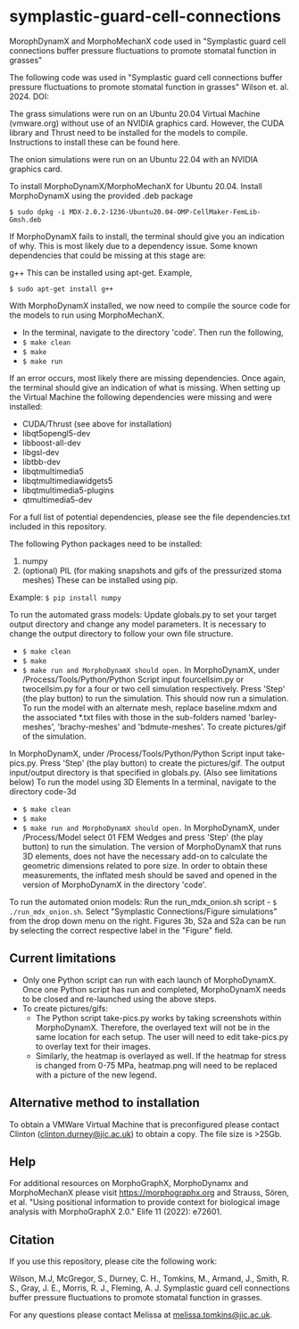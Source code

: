 # symplastic-guard-cell-connections

MorophDynamX and MorphoMechanX code used in "Symplastic guard cell connections buffer pressure fluctuations to promote stomatal function in grasses"

The following code was used in "Symplastic guard cell connections buffer pressure fluctuations to promote stomatal function in grasses" Wilson et. al. 2024. DOI:

The grass simulations were run on an Ubuntu 20.04 Virtual Machine (vmware.org) without use of an NVIDIA graphics card. However, the CUDA library and Thrust need to be installed for the models to compile. Instructions to install these can be found here.

The onion simulations were run on an Ubuntu 22.04 with an NVIDIA graphics card.

To install MorphoDynamX/MorphoMechanX for Ubuntu 20.04.
Install MorphoDynamX using the provided .deb package

```$ sudo dpkg -i MDX-2.0.2-1236-Ubuntu20.04-OMP-CellMaker-FemLib-Gmsh.deb```

If MorphoDynamX fails to install, the terminal should give you an indication of why. This is most likely due to a dependency issue. Some known dependencies that could be missing at this stage are:

g++
This can be installed using apt-get. Example,

```$ sudo apt-get install g++```

With MorphoDynamX installed, we now need to compile the source code for the models to run using MorphoMechanX.

- In the terminal, navigate to the directory 'code'. Then run the following,
- ```$ make clean```
- ```$ make```
- ```$ make run```

If an error occurs, most likely there are missing dependencies. Once again, the terminal should give an indication of what is missing. When setting up the Virtual Machine the following dependencies were missing and were installed:

- CUDA/Thrust (see above for installation)
- libqt5opengl5-dev
- libboost-all-dev
- libgsl-dev
- libtbb-dev
- libqtmultimedia5
- libqtmultimediawidgets5
- libqtmultimedia5-plugins
- qtmultimedia5-dev

For a full list of potential dependencies, please see the file dependencies.txt included in this repository.

The following Python packages need to be installed:
1. numpy
2. (optional) PIL (for making snapshots and gifs of the pressurized stoma meshes)
These can be installed using pip.

Example: ```$ pip install numpy```

To run the automated grass models:
Update globals.py to set your target output directory and change any model parameters. It is necessary to change the output directory to follow your own file structure.
- ```$ make clean```
- ```$ make```
- ```$ make run and MorphoDynamX should open.```
In MorphoDynamX, under /Process/Tools/Python/Python Script input fourcellsim.py or twocellsim.py for a four or two cell simulation respectively.
Press 'Step' (the play button) to run the simulation. This should now run a simulation. To run the model with an alternate mesh, replace baseline.mdxm and the associated *.txt files with those in the sub-folders named 'barley-meshes', 'brachy-meshes' and 'bdmute-meshes'.
To create pictures/gif of the simulation.

In MorphoDynamX, under /Process/Tools/Python/Python Script input take-pics.py.
Press 'Step' (the play button) to create the pictures/gif. The output input/output directory is that specified in globals.py. (Also see limitations below)
To run the model using 3D Elements
In a terminal, navigate to the directory code-3d
- ```$ make clean```
- ```$ make```
- ```$ make run and MorphoDynamX should open.```
In MorphoDynamX, under /Process/Model select 01 FEM Wedges and press 'Step' (the play button) to run the simulation.
The version of MorphoDynamX that runs 3D elements, does not have the necessary add-on to calculate the geometric dimensions related to pore size. In order to obtain these measurements, the inflated mesh should be saved and opened in the version of MorphoDynamX in the directory 'code'.

To run the automated onion models:
Run the run_mdx_onion.sh script - ```$ ./run_mdx_onion.sh```. Select "Symplastic Connections/Figure simulations" from the drop down menu on the right. Figures 3b, S2a and S2a can be run by selecting the correct respective label in the "Figure" field.

## Current limitations

- Only one Python script can run with each launch of MorphoDynamX. Once one Python script has run and completed, MorphoDynamX needs to be closed and re-launched using the above steps.
- To create pictures/gifs:
  - The Python script take-pics.py works by taking screenshots within MorphoDynamX. Therefore, the overlayed text will not be in the same location for each setup. The user will need to edit take-pics.py to overlay text for their images.
  - Similarly, the heatmap is overlayed as well. If the heatmap for stress is changed from 0-75 MPa, heatmap.png will need to be replaced with a picture of the new legend.
 
## Alternative method to installation
To obtain a VMWare Virtual Machine that is preconfigured please contact Clinton (clinton.durney@jic.ac.uk) to obtain a copy. The file size is >25Gb.

## Help
For additional resources on MorphoGraphX, MorphoDynamx and MorphoMechanX please visit https://morphographx.org and Strauss, Sören, et al. "Using positional information to provide context for biological image analysis with MorphoGraphX 2.0." Elife 11 (2022): e72601.

## Citation

If you use this repository, please cite the following work:

Wilson, M.J, McGregor, S., Durney, C. H., Tomkins, M., Armand, J., Smith, R. S., Gray, J. E., Morris, R. J., Fleming, A. J. Symplastic guard cell connections buffer pressure fluctuations to promote stomatal function in grasses.

For any questions please contact Melissa at melissa.tomkins@jic.ac.uk.
